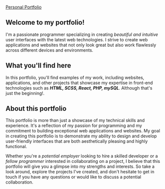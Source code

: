 [Personal Portfolio]()

## Welcome to my portfolio!

I'm a passionate programmer specializing in creating _beautiful and intuitive_ user interfaces with the latest web technologies. I strive to create web applications and websites that not only look great but also work flawlessly across different devices and environments.

## What you'll find here

In this portfolio, you'll find examples of my work, including websites, applications, and other projects that showcase my expertise in front-end technologies such as **_HTML, SCSS, React, PHP, mySQL_**. Although that's just the beginning!.

## About this portfolio

This portfolio is more than just a showcase of my technical skills and experience. It's a reflection of my passion for programming and my commitment to building exceptional web applications and websites. My goal in creating this portfolio is to demonstrate my ability to design and develop user-friendly interfaces that are both aesthetically pleasing and highly functional.

Whether you're a _potential employer_ looking to hire a skilled developer or a _fellow programmer_ interested in collaborating on a project, I believe that this portfolio will give you a glimpse into my strengths and interests. So take a look around, explore the projects I've created, and don't hesitate to get in touch if you have any questions or would like to discuss a potential collaboration.
